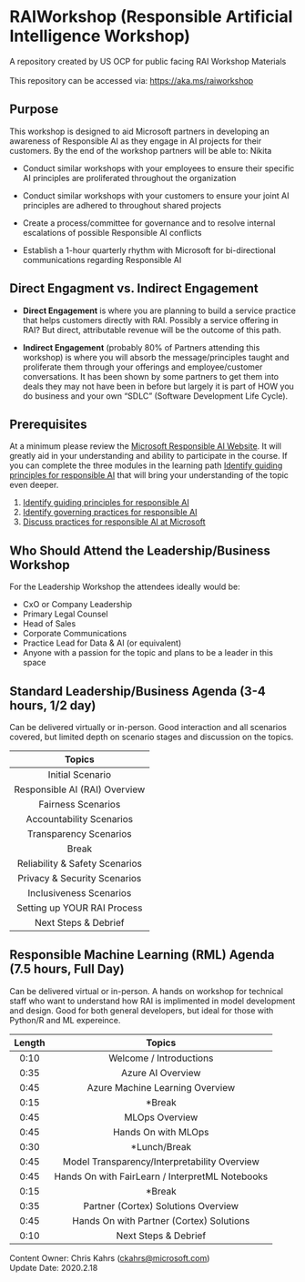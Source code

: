 # RAIWorkshop  (Responsible Artificial Intelligence Workshop)
A repository created by US OCP for public facing RAI Workshop Materials <br>
<br>
This repository can be accessed via: https://aka.ms/raiworkshop

## Purpose
This workshop is designed to aid Microsoft partners in developing an awareness of Responsible AI as they engage in AI projects for their customers.  By the end of the workshop partners will be able to: Nikita

* Conduct similar workshops with your employees to ensure their specific AI principles are proliferated throughout the organization

* Conduct similar workshops with your customers to ensure your joint AI principles are adhered to throughout shared projects

* Create a process/committee for governance and to resolve internal escalations of possible Responsible AI conflicts

* Establish a 1-hour quarterly rhythm with Microsoft for bi-directional communications regarding Responsible AI

  
## Direct Engagment vs. Indirect Engagement
* **Direct Engagement** is where you are planning to build a service practice that helps customers directly with RAI. Possibly a service offering in RAI? But direct, attributable revenue will be the outcome of this path.

* **Indirect Engagement** (probably 80% of Partners attending this workshop) is where you will absorb the message/principles taught and proliferate them through your offerings and employee/customer conversations. It has been shown by some partners to get them into deals they may not have been in before but largely it is part of HOW you do business and your own “SDLC” (Software Development Life Cycle).



## Prerequisites
 At a minimum please review the [Microsoft Responsible AI Website](https://www.microsoft.com/en-us/ai/responsible-ai).  It will greatly aid in your understanding and ability to participate in the course.  If you can complete the three modules in the learning path [Identify guiding principles for responsible AI](https://docs.microsoft.com/en-us/learn/paths/responsible-ai-business-principles/) that will bring your understanding of the topic even deeper.

1.  [Identify guiding principles for responsible AI](https://docs.microsoft.com/en-us/learn/modules/responsible-ai-principles/index)
1.  [Identify governing practices for responsible AI](https://docs.microsoft.com/en-us/learn/modules/responsible-ai-governing-practices/index)
1.  [Discuss practices for responsible AI at Microsoft](https://docs.microsoft.com/en-us/learn/modules/microsoft-responsible-ai-practices/index)


## Who Should Attend the Leadership/Business Workshop
For the Leadership Workshop the attendees ideally would be:
* CxO or Company Leadership
* Primary Legal Counsel 
* Head of Sales
* Corporate Communications
* Practice Lead for Data & AI (or equivalent)
* Anyone with a passion for the topic and plans to be a leader in this space

## Standard Leadership/Business Agenda (3-4 hours, 1/2 day)
Can be delivered virtually or in-person.  Good interaction and all scenarios covered, but limited depth on scenario stages and discussion on the topics.

 |  Topics                      |
 |:----------------------------:|
 |Initial Scenario              |
 |Responsible AI (RAI) Overview |
 |Fairness Scenarios            |
 |Accountability Scenarios      |
 |Transparency Scenarios        |
 |Break                         |
 |Reliability & Safety Scenarios|
 |Privacy & Security Scenarios  |
 |Inclusiveness Scenarios       |
 |Setting up YOUR RAI Process   |
 |Next Steps & Debrief          |


## Responsible Machine Learning (RML) Agenda (7.5 hours, Full Day)
Can be delivered virtual or in-person.  A hands on workshop for technical staff who want to understand how RAI is implimented in model development and design.  Good for both general developers, but ideal for those with Python/R and ML expereince.

| Length |  Topics                                          |
|:------:|:------------------------------------------------:|
| 0:10   |Welcome / Introductions                           |
| 0:35   |Azure AI Overview                                 |
| 0:45   |Azure Machine Learning Overview                   |
| 0:15   |*Break                                            |
| 0:45   |MLOps Overview                                    |
| 0:45   |Hands On with MLOps                               |
| 0:30   |*Lunch/Break                                      |
| 0:45   |Model Transparency/Interpretability Overview      |
| 0:45   |Hands On with FairLearn / InterpretML Notebooks   |
| 0:15   |*Break                                            |
| 0:35   |Partner (Cortex) Solutions Overview               |
| 0:45   |Hands On with Partner (Cortex) Solutions          |
| 0:10   |Next Steps & Debrief                              |

Content Owner: Chris Kahrs (ckahrs@microsoft.com)<br>
Update Date: 2020.2.18
